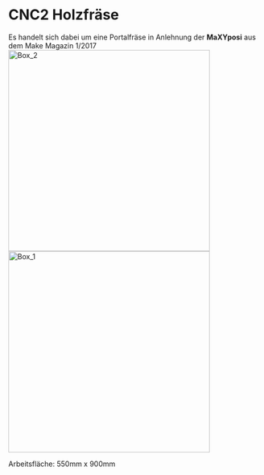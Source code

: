 # CNC2 Holzfräse
Es handelt sich dabei um eine Portalfräse in Anlehnung der <b>MaXYposi</b> aus dem Make Magazin 1/2017
<img width="400" alt="Box_2" src="https://user-images.githubusercontent.com/42463588/126619607-593ac9c1-d0a9-4283-843b-035fd4263459.jpg"><img width="400" alt="Box_1" src="https://user-images.githubusercontent.com/42463588/126619556-e53ee3de-4409-4855-93c3-0f16d925f3c9.jpg">

Arbeitsfläche: 550mm x 900mm

